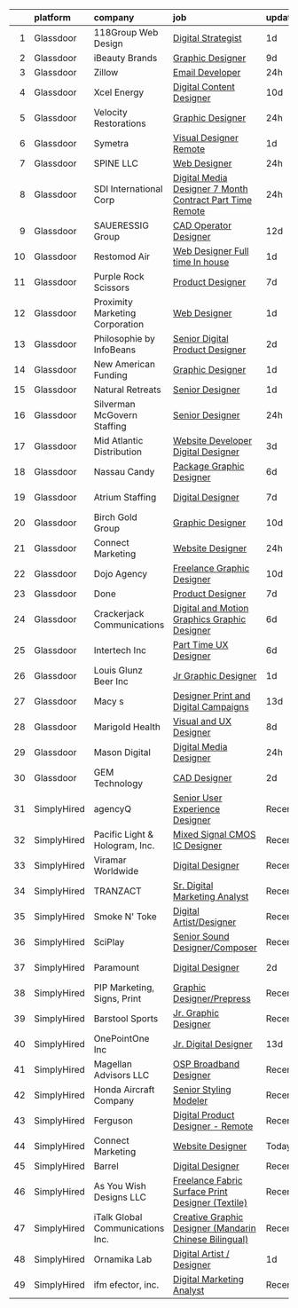 

|    | platform    | company                          | job                                                                                                                                                                                                                                                                                                                                                                                                                                                                                                                                                                                                                                                                                                                                                                                                                                                                                                                                                                                                                                                                                                                                                                                                                                                                                                                                                                                                                                                         | update_time   | location         |
|---:|:------------|:---------------------------------|:------------------------------------------------------------------------------------------------------------------------------------------------------------------------------------------------------------------------------------------------------------------------------------------------------------------------------------------------------------------------------------------------------------------------------------------------------------------------------------------------------------------------------------------------------------------------------------------------------------------------------------------------------------------------------------------------------------------------------------------------------------------------------------------------------------------------------------------------------------------------------------------------------------------------------------------------------------------------------------------------------------------------------------------------------------------------------------------------------------------------------------------------------------------------------------------------------------------------------------------------------------------------------------------------------------------------------------------------------------------------------------------------------------------------------------------------------------|:--------------|:-----------------|
|  1 | Glassdoor   | 118Group Web Design              | [Digital Strategist](https://www.glassdoor.com/partner/jobListing.htm?pos=128&ao=1110586&s=58&guid=000001812853bcbe84c03067d9b2a680&src=GD_JOB_AD&t=SR&vt=w&ea=1&cs=1_faa7f71a&cb=1654238986058&jobListingId=1007909695229&cpc=FB7E4A1762AE5BEC&jrtk=3-0-1g4k57fc0q0vn801-1g4k57fch2or1000-19e7776499ad9148--6NYlbfkN0BH-2VCtctWeahL7e3dELF8GNW47hVC8hcqFSqEyk6iXBRBrcSA7v7GZRpC0nDzQwESVEdhuPTisFoumf7m-uEyVgobQ-Se7tf7DF9lbVn--pF4KKsnxB8ifRCtizYdrf8GFhomrK3taO6FUB2KyxTUZD136tKCw31efKtfs94G4E1N9IPhC6JMzSiYdrk6wTQgih4hNgTFwjmjgaW3lzOV14efQNOtXPtJIjGmhWHTMEViMxueCWWznzUpgFnFtXRiXtGXzURcnPw2dM1WgWUv-Zmi4nwivyHWFovf4YVFTZBe1PWtYHY9uaZjklXumFt-Wk-vukjJE43TID0IIIqtCq1jRb8_Sipyr9si1evCiXh0cg3B5Wl5iSXNF8hkX6msJmJZnqIoKkHuViqdXkvw-QGJPf8Zi16j1jcn8k1Tg9McqqxFOLOmgzOPiMX39uaE0a0NaEdwfKevUf_PjAYz9X4vXVk0aZpFLsX7_UHcIu65aOcV2GvUfXfjaYJbhYY%3D)                                                                                                                                                                                                                                                                                                                                                                                                                                                                                                                                                                                                 | 1d            | Remote           |
|  2 | Glassdoor   | iBeauty Brands                   | [Graphic Designer](https://www.glassdoor.com/partner/jobListing.htm?pos=123&ao=1110586&s=58&guid=000001812853bcbe84c03067d9b2a680&src=GD_JOB_AD&t=SR&vt=w&ea=1&cs=1_c0d109d0&cb=1654238986058&jobListingId=1007889460296&cpc=8795CF9063CD573D&jrtk=3-0-1g4k57fc0q0vn801-1g4k57fch2or1000-6ac29f4d46719f01--6NYlbfkN0Bak6EwiWOi-lH95KQGz_2IteeDTGQu8PC0CTdvZEvB8aTxCVl-Yeh_qmspGBAX3vgbxoJuzbW3FoZo6byqxCXLwNK56gfZUKijTHbUINfxmFBAYcY2Zo0iMzF5nIGQKxFqPZLLuwSb9yYcLqtdWuGuYE1VrKOIl7uGDXH6xNO85maWtBP_MC4qKz8SMUW7d89kj_C6ugjpQ2IQTVjbCREG-mIzr6MDkKW56ZGGDSKpDHaMZf1afIgkWoYRhIuke9w_vs6i8QwPGpmbouE_pEroNEXb1nQIBv-WHNMuRxGS1iemMI0lv-TiPzjk2KhyHV3OvGaqe3XNoKS3-YA1jzC6vITzo8mElWI3TjSrM2ET1dAINDmpNTrdzkNmhZVd94kZ63wxWCjew6xQauD2l66fznkvpcw9SJson7Uk6Y9xFLz3rPg30I3ZlUYj7uSj7BFIFsEF82klBOjrO0TP-YtcNhaPN-_deTXmaw9z8_t6Co_nsTLrFtHI)                                                                                                                                                                                                                                                                                                                                                                                                                                                                                                                                                                                                                 | 9d            | Remote           |
|  3 | Glassdoor   | Zillow                           | [Email Developer](https://www.glassdoor.com/partner/jobListing.htm?pos=115&ao=1110586&s=58&guid=000001812853bcbe84c03067d9b2a680&src=GD_JOB_AD&t=SR&vt=w&cs=1_7e7ccc36&cb=1654238986056&jobListingId=1007914140809&cpc=334ABAF5D42DC775&jrtk=3-0-1g4k57fc0q0vn801-1g4k57fch2or1000-d5a371a2296d9443--6NYlbfkN0ANMurRYyPEXg08u6OamUd1Mvhk-zhFSGYIZgoJR86UvYL2v6MoUqae-sD5DnU21vr3PQNu8ZSqa2obWZbktWxgr0g78Syxir6qFJq9FS2-QcG1zbH-ZdReyN6tfx4WDorKu6fRAqkaeyW2Vts6RUdmNBZQ99TRrPTVGAhRaKI307A3YhR2uAcPY_qM70hQQg74nq-KMbOl1hcWMvyL89GahCgoRMVhrQRhhTRFHkJovrrW00-sfErSJGBFoSsoXYP0gPXI-mZcjeuYvLRpzUBdH4PPcisjnxM9qNLzrBX5LfHkNyzTTQi9QSdl5kLll3g7ujDtG5Li2gueMH_6gn_-W4BPv4NwNlBPmZy-W0VmCc80lJXPpVtfnIt8OD5kYn-zacsb7taUDul2PS9nwv7ZkNlvUXwHm-k14a-wfGDrFuEiWX4xUdkqhtjuqaJ_FcWL5mu5sOT5tDvUVfopGGh6dm3dVps3ewsa3rYOmh4w8NrEkOMKR6JA3lvigUS0LR6Tu-mJEZ8XqcaJrqcHFXGw8Nc88hTV0FWQk_Inm1CfHgnEVIK9mJxvLi442ry3RkxZxaTkWz4bFbfZBZjIcES414Ir7gJQ8a6MJwRfStk_vvPZVQy2d2VWOh5_AbOz1a3MtSLKXpScSbjbEfpwE4YhX7GS4EGUXo-Dt7BvOiSSlQajh4p4xljtyHR5kiVEZzt6WzLdRMQvRQ5EO1XHTDuTEp4bpkh36GPd5NfRI2fmzUoHmdTL3nParP4PePb9fbWRKa8gqc-pghrv1GPqTDDl7rMqlq5xZDDnrZi3czgryVX6KL_0Q6o_oqpoMpJWZfjln_4IpaNjaHQqkyFG5tNR6rlE25vYhjPFP6CZwxqG6sNJVv5tdb9yq1AGr2_XA-I%3D)                                                                                                                                                                                                         | 24h           | Remote           |
|  4 | Glassdoor   | Xcel Energy                      | [Digital Content Designer](https://www.glassdoor.com/partner/jobListing.htm?pos=118&ao=1110586&s=58&guid=000001812853bcbe84c03067d9b2a680&src=GD_JOB_AD&t=SR&vt=w&cs=1_d5d29f6b&cb=1654238986057&jobListingId=1007886372226&cpc=8795CF9063CD573D&jrtk=3-0-1g4k57fc0q0vn801-1g4k57fch2or1000-9542735f28a37fff--6NYlbfkN0B-1D-e_ZYujhNkNlYyaLjJ6FcVQ233icvY0YU3o2VnplwYKKdLer6igUsC2PaWrJM_ncx7Nt_ov0DSOBXr_VXa0tpmWCtvzFB73M1K5aVbbqkl0LoHQnJsO3mtc6I6iPBleCMYXR6-CQJeCBVqNQPfZEUwi2RgUkonola2kpBwUpDYtY9AHm70roZCRrGds9_6YzY_rIHSgJEa8ZneN_77SPTkO6EuAMl5Abq8v6y_oG1-v2Vo7u1A4gDFVWs19k62cRxe87Zk5EawCNYYWsQhS_-lUJpT8-smeFIT3CzIYJQtgkk2zw0xJREOI0IHJzqkXnOw60KbRpif2vJhoQhcIucMnqZtDaeFdPLmWlIbvjK5X4-rs4dd-uWlaSyMLh3d2EuZkvw8IX7rmG5x6mSFR65rVxlJWQVspemvzHHkFGVNanLLzqugGRKcaM4DCzqY_9sgiA3I2sgJKu_0fSRJUjSb1kraDqZtAlM5bxamhCHHsWwKPNl04owau_rC-4g7LUA9vcNVDbKWa4xzpf8RCB7MGvEdneUJWa_bgnoIeXBXjvLLV-BpI8q2tFbfaR-4wTpc3UmkRFS3wrUZD1ZJ)                                                                                                                                                                                                                                                                                                                                                                                                                                                                                                              | 10d           | Minneapolis, MN  |
|  5 | Glassdoor   | Velocity Restorations            | [Graphic Designer](https://www.glassdoor.com/partner/jobListing.htm?pos=107&ao=1110586&s=58&guid=000001812853bcbe84c03067d9b2a680&src=GD_JOB_AD&t=SR&vt=w&ea=1&cs=1_f5d0b807&cb=1654238986055&jobListingId=1007914778663&cpc=77D8CEE05F182B4C&jrtk=3-0-1g4k57fc0q0vn801-1g4k57fch2or1000-6beba033e76bfc05--6NYlbfkN0AN77IQYG4qNB0SF0w9dx5AeT6p643ab1gAjaH6HGqssQBJA-4q5WvA0ZG4q-PtYsoL27VRgZesPYZ5TYeKJGsTk9sd5qPI9GqV0V53Y9gErt3P3dQlRX1ywWFN8_c7MCbDUTt8L50NDQJJqihxS0XDw0LtEAQceX81pr8pxlaREZhzzXpUn4ce3DEBww6yB6_zZ_lOQLVSiuCvl2h07YaKrmOa3OkMyw1UCjN7BuG8DB4gwniGXWTmLUokcQGIv_t-acRhaGudoB_lk1Ow5vpBkyZxmKnWO9gDayQqx9Be6Y_IZ316qiNV3qddtuCkWMWKrj7Ryc1fWOrpJFKUttJU8YLEz8t8cDPZCxc-R2GRskDAonDnVa3VPVfln7Trry2_toA585XUWoQWPmwE1haWldn2cVYWJrk9sZkRxLodPZue-QHr3SA5cZS-F-TOY5tsdB5t3zN3QGLXJ5apYZ12vH-RUHcaOzU5mdrSNBGR-gwzl6PKCXdJS8kjzNF1psmz1OWgokseQYzxwSPgFEKB7C7aAeMVARW0fcxQoJJOr76WGUjc-gO86wh8iWMenf_jeT1oa3h4hTWsT5ySmiH1Oa9qJP4IQC80j1fEsMHJSA%3D%3D)                                                                                                                                                                                                                                                                                                                                                                                                                                                                                     | 24h           | Cantonment, FL   |
|  6 | Glassdoor   | Symetra                          | [Visual Designer   Remote](https://www.glassdoor.com/partner/jobListing.htm?pos=119&ao=1110586&s=58&guid=000001812853bcbe84c03067d9b2a680&src=GD_JOB_AD&t=SR&vt=w&cs=1_b6e97522&cb=1654238986057&jobListingId=1007910117840&cpc=8795CF9063CD573D&jrtk=3-0-1g4k57fc0q0vn801-1g4k57fch2or1000-81365151b091542e--6NYlbfkN0DxLmO7NH_YTtLbOIMvJFqJGEF88__vqD2fZF7JxivJ0azNiCTgnfJhqK52DTe9kl3HxAUXSrL2mTd0Ptx5yHlrOP7pNyy_I0DH1ewqAlG-HwrZHUudZdbZdhMuQaE91j7v3Tw7VN79EeVQTmxCsMd4tn55Y-PDa_cgZasr_TwpzKTQ3dTEYY8ERgnXr_vCHlJAg0NfXg6Kfgie4fXbPrDTFM_zl9iWWs0a1h4Ca2-48f9XEQIRpmMnyFrTyVT4kPWKilNxu0volV35HNKw6KU8hSrJHdyfyeQo5NDWsHhYaiubS1WenNZ7wVFV-V_lZiUjJRkYwb-gJ3G9tjWPPyCMbOR19z_FDuyJ0z4hz3TWx_YSdw-HvmptSxauRwSZSy79a4M7SJiP8btNC665n3GVVI84isDbc4qU1UXCBUnhNxWIWmNmkezOqgGRgW0eeB0XZnlMsXU_r133KcyYzzlG_77CztBb-Wr86O0ketXz9aj6wy4rw1HJPBebMiA1NVcdHaNcUUn3GqyJZkZNIkuNDqK8SX3XhFx9Ns-OmnF5LF7-G-wWcMnb1O8tyTboBrdN7_sI0ym2uw%3D%3D)                                                                                                                                                                                                                                                                                                                                                                                                                                                                                                                  | 1d            | Bellevue, WA     |
|  7 | Glassdoor   | SPINE LLC                        | [Web Designer](https://www.glassdoor.com/partner/jobListing.htm?pos=117&ao=1110586&s=58&guid=000001812853bcbe84c03067d9b2a680&src=GD_JOB_AD&t=SR&vt=w&ea=1&cs=1_cf0b83de&cb=1654238986057&jobListingId=1007913932930&cpc=280AB1FAEDD8D536&jrtk=3-0-1g4k57fc0q0vn801-1g4k57fch2or1000-726480fc634ca178--6NYlbfkN0CaFjWhYOBUzKXjXy80xLioPxBPNPVPbWIZ4yjjB1GzYVBjyREL5rwQxeScjEu1loXQYiDS1jUAXLBZsf1MGD6D1rn55t6c--aDuV3WV_exb1ab8TDn-OKce6FFkaMEM4cLqLqPJpqNpmKU1mqlKUYXM81BwPFCtzDv7MxI-fL4WFGL1prXlGhACbsaiHxFPxbWpgqLsUnDOGGk0NsKHv9nBnXz-oNbweSE_zg-UVFynlatOVlQ89Ot_2iiIS2syt21jqbE-qLaBbLxsnW2eIxrX-15_6h5dbxmqG6JvQK9vN3r-bL1K-yvwtPaxHQFaIrJ-IVwYY75mKh8b0RTs3HYLFHRW4-fm6ExMeEXgnJtTG-K5oZ8S5IWl_Fv-3iH6nB3qM-EwXLHg0IPU07p6KnTuYdAM9K5pVoswqTqEpO3I2IELnc-IPNCtbDh_bW1eaYF3X92roYd12YLnWOOfCe-hpdX-GFq1gzRijcsNtFXPlJMaKoUmoeHRsPjOwY77AU%3D)                                                                                                                                                                                                                                                                                                                                                                                                                                                                                                                                                                                                       | 24h           | Remote           |
|  8 | Glassdoor   | SDI International Corp           | [Digital Media Designer 7 Month Contract  Part Time  Remote](https://www.glassdoor.com/partner/jobListing.htm?pos=103&ao=1110586&s=58&guid=000001812853bcbe84c03067d9b2a680&src=GD_JOB_AD&t=SR&vt=w&ea=1&cs=1_1d05ff24&cb=1654238986055&jobListingId=1007913595516&cpc=FA84DF7EA1EC2398&jrtk=3-0-1g4k57fc0q0vn801-1g4k57fch2or1000-6e94d5f73870e175--6NYlbfkN0Bpkr0gJgqqHEIfrrGctVATkpcI4_CflKALKoBiu5AQD__GyEOPCzqRkbHslo4OGyrLvMSpdclUz2YHnjk3txt2K8sLPHPqqyN36p7SUX8wfRM82dr3V0GWVLTcuwTEC-v-EInkegKCYdK1KVvIs8wiAl7xzsI5Sa7mA4oTo2IEHAMbnJvoPy_zfx_P5b6pP1TDBlAoyvuQQx6EX2GbyyrL5kuD-0tWtRH7J7-Vd8vtW_LBijGHTf63KREyMTC1qA3sDI5P27W_21ZOyN5UmNdVbfWJXqXw3hJHOgrZtyHVXMowhneS_KU_SxHj0A3bVBE3duqNXoD9r-zeCZ2QRZeZ5xheAduiiBNdNKvDhKvYdV-DVAn8qB4p0AZvB5ru8JmOtz9mYzb9OP1X7BMAR30RmjFn_21QwppsciYS1ogayOq91G1fH6HPyv1hl8XX9mm3_gjfUvb4VlpT6_MqpBr9sJtOF7mav_Ht_HY2bxS-Shj7NS7ZtyOZD-mG75YoANUnpJO4_RQPwHuI4Uuu2tpq)                                                                                                                                                                                                                                                                                                                                                                                                                                                                                                                                       | 24h           | Remote           |
|  9 | Glassdoor   | SAUERESSIG Group                 | [CAD Operator Designer](https://www.glassdoor.com/partner/jobListing.htm?pos=121&ao=1110586&s=58&guid=000001812853bcbe84c03067d9b2a680&src=GD_JOB_AD&t=SR&vt=w&cs=1_15024976&cb=1654238986057&jobListingId=1007881542830&cpc=1D891ED3EFC3904E&jrtk=3-0-1g4k57fc0q0vn801-1g4k57fch2or1000-2351dc08897fc558--6NYlbfkN0A-FFjrYb3soGyNQt2RAhuSTdaxDAYxxY3Vcfe1-bdXvbP_zIzaDehkVWTkt9YafNyR_9T5HQudjqM-5ILfFouekaS0eYKHjurJOOuAwK8xab1RZQrwz-ZNy-gejz1_4ArjMb3bQXRhAjlWLLm5MEv5q6gXim5Zm8nP29oC6f4mCyBw0mUrQSn8AETJNxtsflA7z7MPmKLAuu8ZSfXgb0XsJAB2TNvYNtBkMqNXWuEWi2u47t-bAOorN55ovZBfVKlU25FWFP4ymv4BYWxsLqMlgIVIeBxw05KS9Zgr9331glXeSsXrKY4MTeJkfBYNnlC1CEe-aHeQ6GcmEwiVAF4klYQTmvXAXqXTV6RTw6mT8aghH8Rt2OfrcjBWZxNOCMkHXRRtWngpWAIsXzrtIrrzi5skfQX9MsZkJNVbkeelgE--xgeKPnj5CDm98pvLYsUbBLF3zA-92P25-T-C1hZDQEAwCqoFdFh3nArY0MN03vmw0BM6u6xLp7alcfWAN6RsQ6Bt0OtohkG-xoMfE5a-Z9iEepPIeq0ux1EMv1T4tiDiGpGA-CPFVIgm4Dti94ZPnn8NHKxr_QkjHbKbTtW2PUwkurD0-2quxht3jfsWXlt0vtCKsyS57hzVLp2D_r2Kj7WqEwM8kg6hbA4G6W2o3QN3hVFTRJ8VlZlaR1B8RA%3D%3D)                                                                                                                                                                                                                                                                                                                                                                                                                     | 12d           | Phoenix, AZ      |
| 10 | Glassdoor   | Restomod Air                     | [Web Designer Full time In house](https://www.glassdoor.com/partner/jobListing.htm?pos=106&ao=1110586&s=58&guid=000001812853bcbe84c03067d9b2a680&src=GD_JOB_AD&t=SR&vt=w&ea=1&cs=1_844606b7&cb=1654238986055&jobListingId=1007909701868&cpc=41F4513DE90102B9&jrtk=3-0-1g4k57fc0q0vn801-1g4k57fch2or1000-f439a42d77113113--6NYlbfkN0BGePG_6bgCTnXH4VvUJmQE8PmA9ECirJPNJpL6e9SG4K1f4oF8qh1_yxMJVq5yy8KL7XBDdnBiBWtDKGsJ7D6gbhdokAL2Fp_Ewi_hi31sHlCphPYe2jJ6WEWVGQ1aMsdX-iEYLDhA-csvmF4IicpeHy0pr08lQV3idsUkzlw_ubqQ5fKi3JG-xWSJQcp7VmXPfx4LJDFUvOVGFUOIty3LqtHEhWD3x2wCIl_IMr42vbzXbb9RPfJlWUqp6dub2LkGO6lrlM2Ys6DkaP-955tRqVoQJQUIbxRSYzaV1kgTi9RGJsix0BNjo0wIDEVLjAY2AHQT98lpXsVu5RKl_Ow173NIrwwS_uFqdP7F9E1W4qMETP9KX_6ZV9mlUJGMaK9G8U_JCOl938AYQ1UN48V1b2pZsLpP3hZGAhsNUy-nKJQIIUBzsJMmHaOiWN-9VSDprUpLvdJ614J6rLFOZorjeXIdTzld5GS-4tCLbdsnJxEEoD7OHWWM_huVSDnOQn1bCUK4eGttMw%3D%3D)                                                                                                                                                                                                                                                                                                                                                                                                                                                                                                                                                                      | 1d            | Coppell, TX      |
| 11 | Glassdoor   | Purple  Rock  Scissors           | [Product Designer](https://www.glassdoor.com/partner/jobListing.htm?pos=114&ao=1110586&s=58&guid=000001812853bcbe84c03067d9b2a680&src=GD_JOB_AD&t=SR&vt=w&cs=1_7980d06a&cb=1654238986056&jobListingId=1007895212083&cpc=A0032DE20586B9BD&jrtk=3-0-1g4k57fc0q0vn801-1g4k57fch2or1000-19209a4e7ce6e273--6NYlbfkN0B9CJAjumQvo31X8FUvHYg0gNPS0rTJ-uJjWt5JfkEMII10vzOjbNJo6SQhCT4L7RAU6dtdEMhx8nmzmg3wfk6BhM-zFzZCODVrclYp7WjOWs3tGfzj4XR24wIewklUtdIwkGmUxB-lp8SCFGi5DovRpJU5XISOiy4Ol8SHKbhJQCa7LPvCMyjBo6z0dF169_-B3hjHTtOPVEXW-howw2OM1qP2xQhT40b4X-tR5Vsku-2bV0UKbHHqEdJW3Q8ar2RCN9tR_w3bJS7pyy8kaKC4hE4cCRpQvm5Q4FWPgIdYGJK5WA4jveDQaYlma9Sa61P3QLrj85prGSqwvK0Z7z3RAiEiUXuP-UXqowmPHpHGo9bCrK8FCQkmBmZkVZI_ptHVHg51o1tgI0IzE3yyErp6gwJZszmgT6qhhU3pX4VqdRREryD4I22jpL7dvmHLkJ_blFOSQNlz50FHReetODTNaN6F9rfZwSQ9OVCghtkN_UA9FCepL0vloEJb9SV-MR3d_bInhXHiSBJVO6wRE4CI)                                                                                                                                                                                                                                                                                                                                                                                                                                                                                                                                                                                      | 7d            | Remote           |
| 12 | Glassdoor   | Proximity Marketing Corporation  | [Web Designer](https://www.glassdoor.com/partner/jobListing.htm?pos=101&ao=1110586&s=58&guid=000001812853bcbe84c03067d9b2a680&src=GD_JOB_AD&t=SR&vt=w&ea=1&cs=1_0571fd4b&cb=1654238986054&jobListingId=1007909411123&cpc=D0EEF0302DCC60DE&jrtk=3-0-1g4k57fc0q0vn801-1g4k57fch2or1000-fdf77e2082eedeef--6NYlbfkN0CKNvdBtBh9SnuMcnkEvhJOJZTsmZHyY3ybnWicrfIHv4J7uR0g30tMm3JzRMilnpWfVo-QF4Uw8pdgMyGssC4PATq4MmUjSPmr3cHzrS-WMwGluAlFVv_LBsBToci7OzFez2U5QhCA2MlykN7Stsiel1TkWxiPyTbVV0OD3FMO8qGE57eQ-Z4oOTlUt4XpxZV7U8k-OMbRKoHHh_9hj1KwWAZAJnyRQXTQAR97FD5q7Cv-8KocyQAlE81l_vHMBGBy98P6eGvJmoq5xbqYiJJZoz0eTtS_vFf-HCFHKsTbvLjMI4JKYy8uNL-GR7FZKGw5xD9N6URdJY9lxNx3ZHHBpFKT4TzSROO3PU4GfbRl-dTfnuHBaBvs-tXu23DUaNzWb-1w1bjPkIfkCa0bFV_p2TTrOeMGPwlgudl2Y1C2MMBqlyNxjWLRenxLHi66JMOtBd__2_28OawzxF9b9cDmueMQahHsOoFtK04sVV1Zinzfd_cw5UR8Vy9S74X3FxrRmD6VIuesOg%3D%3D)                                                                                                                                                                                                                                                                                                                                                                                                                                                                                                                                                                                         | 1d            | Brunswick, OH    |
| 13 | Glassdoor   | Philosophie by InfoBeans         | [Senior Digital Product Designer](https://www.glassdoor.com/partner/jobListing.htm?pos=120&ao=1110586&s=58&guid=000001812853bcbe84c03067d9b2a680&src=GD_JOB_AD&t=SR&vt=w&ea=1&cs=1_9261111a&cb=1654238986057&jobListingId=1007907174777&cpc=4F748F1840550ABC&jrtk=3-0-1g4k57fc0q0vn801-1g4k57fch2or1000-11d7df0bc424287d--6NYlbfkN0CxNHn9w-jtTWe_RZttFxaIHe43K21EFyXUp6qq9_pyzrZZY9ivqOpdBrjA5zne8Z4XuJv17ljC7zTTe_54BfR9zMGsuut9wA2QO7VS_U1kFAD8TzewTEoddWreZzTg-8MxS-fbAi6tKUCfbEQiGbtBV4yz-iBw08WJYG5TjsHowXtb2PlmpMk5_939xuErRoVDw2SgYoedPH4MnTt5Dvo4fxJNcdnDj219QXHa4PNBLWyCpWVJXuLU5EQ2HNL2Z_vhMf-YpargpwqfyeCBVC1ZB0fNI4A_DtUcHidQh04IJaGp8uk08h-uoT5NSVAKq4xDlcPMWAqH6fhjKIyrEbNN8mVOLyyqRiHm6BKDEDb3mgWLpB2k99W5nZbhdm--imNqcT0Mj2zCNiCNS6j8YKSTKSvTCKj7rcvobcBsw_uiJXO37m3_84SIH8OHM2E3lXhYJluLK34KTbAcKgQ0Avf5kXxv-qkCebVLsxv9Gd9grSI8qFHhMmnPye7UdU6rFT0%3D)                                                                                                                                                                                                                                                                                                                                                                                                                                                                                                                                                                                    | 2d            | Remote           |
| 14 | Glassdoor   | New American Funding             | [Graphic Designer](https://www.glassdoor.com/partner/jobListing.htm?pos=126&ao=1110586&s=58&guid=000001812853bcbe84c03067d9b2a680&src=GD_JOB_AD&t=SR&vt=w&ea=1&cs=1_e6cad0fb&cb=1654238986058&jobListingId=1007909691736&cpc=AC285F3A3ECA6BB0&jrtk=3-0-1g4k57fc0q0vn801-1g4k57fch2or1000-eb8123416104037c--6NYlbfkN0C2BFb7Ub2YUp4strrym9V3pWtjyRKtgHKt_kMzkewmGGJEved23y_kY-GSZp2akmOOdKUWdVMGc4CwU53ZNv7QfQhZ3Ihqlw1S7iBhZYnmCZCSpGSOutVDuZn8spH5sciykkYdhJ01LFRw6qhHRKONYR_TZNqqkxyBdNAKux9NM4-haekDLfiMknzS1caGOaHYw6X8xo9Uz0ySILdAYPGcgCuVttFpQIIEtIUipMcBOm1yJLnnpt84bAxQ8-NcfDsOIbT5PmWL1JRE2fugVkq0Ucda4I5FqUNB06PITvjNAZuUQJVSAx-NzCa4k7lNUAXqKHYnkVPko6JF-sHgBWSRJGMyT9qbBFsbgnvILr8sjw_uWu99WFOcegr5PPo2B_i6TFwrEvNk_x3Mq48hTHzP3Mw1b_hNt6MH5V5VjWPMToMMqRtt3Eh4ZR7axaDOzP1Z-39mR4xb42M-LPx1IIBg4xMbUPfCXqmddxlVxCLMTLvrGe-yrsBInTodvUZ0NLs%3D)                                                                                                                                                                                                                                                                                                                                                                                                                                                                                                                                                                                                   | 1d            | Remote           |
| 15 | Glassdoor   | Natural Retreats                 | [Senior Designer](https://www.glassdoor.com/partner/jobListing.htm?pos=129&ao=1110586&s=58&guid=000001812853bcbe84c03067d9b2a680&src=GD_JOB_AD&t=SR&vt=w&ea=1&cs=1_b3032d0a&cb=1654238986058&jobListingId=1007910806135&cpc=D2F1DE17EE1F43B9&jrtk=3-0-1g4k57fc0q0vn801-1g4k57fch2or1000-73c43f05507531fc--6NYlbfkN0DM72RAmDF1KQkNsfNriBpLiz5kbqNIID0XR_mC5bTyz4qMtyJHeXtUyNdGavXNmnVyIpNvRM0jQZxXA2wBj3HWs3dAXj99p4dTRBzH3AYML86IgStb-gmsNRZ2M0fCk4URZsgdGdpRq-A0bhxeRY7iqXta6984jk4vravcYWzZZgl5zNiEEADB-7O7sN-ckwGWmM_XqDL_Ew7tKH5DI2UT1TmCCgnj8-F2B_jD9x2REvLIUdpf58F6JJxfu-2UCJ2EawN-Del9LLpfhhRMCHr8teq_G9nKKeuT9KWhXSlR1vxhIHDV8b5l79H-P9nODcBKI4L9Ys_nFnUG_wOx-sh3EnvXq-BSkkxTlPnoKR27iclmPRoN9GM3uwpIjiIvicjEGQZtGo2EKY4mJHvWs6zNZu30-4azdtbTVlh3zBG-4upSARazFkdYHQ1TeBH4rRhm598PLc-E_ao1Cx5xU334-hATESDG9nBf89D_-q09xRGoFFQOIMxDbOgXp1VlV6O1y7hXfHSwLqHPTEfBsXx4Z8xU8cyMbfU%3D)                                                                                                                                                                                                                                                                                                                                                                                                                                                                                                                                                                    | 1d            | Remote           |
| 16 | Glassdoor   | Silverman McGovern Staffing      | [Senior Designer](https://www.glassdoor.com/partner/jobListing.htm?pos=113&ao=1110586&s=58&guid=000001812853bcbe84c03067d9b2a680&src=GD_JOB_AD&t=SR&vt=w&ea=1&cs=1_6cf1605d&cb=1654238986056&jobListingId=1007913658627&cpc=CE83898D3A5B2434&jrtk=3-0-1g4k57fc0q0vn801-1g4k57fch2or1000-4ad9c15a8cf939bb--6NYlbfkN0Dwa6funn_zBmfmtIHdm8fVkKK5B_TJItnddu1qKbLcVKNtQnq6u1eV-3UF40GEJPe_8NjCKzVAo4gNLxKrJSSahAMxkoSsZxZ6RNP3c1HYDWLAo3b4-ml__yXEsA_Fakx5uBy6r4b_01oKwLoTsWxV6uWiJ6zFjT85ffqYSNNe4tQG4auElR_yjYo4aOKExtAk2pzkzIWQgK-8mu3P4nIZTzqF7RL0hSdTHSA2b668Et0T8sPfyRHTvNpogAqpiIb_8gLh2j-TDFg5Nh2t0ZdlszDNiIOZQ88HDM4m40espwPXsma4x-4yaJzhQqqHM3oSITEBPK5ewncEPLOXLxB8rrvoO4x4yxaQnYH1JBZFeFBvzwU-Hx9_jdTFIiX8DnlGW0i4YdRp0EsgNi9GWpE9Wd0rltNeUr9hUJ2r82OP5cdAImHpDBr3Ifpu3OsJKhOYqbDeHNx7jrlKuGva_JJlK7bh1aO22dpywcFRV8jnKauGZn7Q_nPKr8q_WeafO8orHtV3OpleCM1rZYelNEMz)                                                                                                                                                                                                                                                                                                                                                                                                                                                                                                                                                                                  | 24h           | Providence, RI   |
| 17 | Glassdoor   | Mid Atlantic Distribution        | [Website Developer   Digital Designer](https://www.glassdoor.com/partner/jobListing.htm?pos=110&ao=1110586&s=58&guid=000001812853bcbe84c03067d9b2a680&src=GD_JOB_AD&t=SR&vt=w&ea=1&cs=1_348db872&cb=1654238986056&jobListingId=1007903294411&cpc=AECEB822CA110EBC&jrtk=3-0-1g4k57fc0q0vn801-1g4k57fch2or1000-2b67c79111503ea4--6NYlbfkN0BFoUiGhYgMv7mY7eF-LUw5iBVmnYrkwGa4q8pcO4KaVnLrhYX2UEPCV2Z8xr9c14HKUUNq9DvnCyysFLQSGDIXNyuipCfsfrXAIskEj7Qd1qOVlTRTHFDUJjSUZy5S8u-oMzntyD7XA4wR23HXW9mL44-sFXbxUo5zag_3hC_G7woMXF7Qes8IAeHwMkVNk0KZ0a9HSv5l2WvE1Fl-RU9rQG_CfMOr5ri089AT6ZpCmQaUUcm4gIiO3kb6H_jH8v3PaIMVu8IRKHQljQceedlWMO-agDaIFMTd_roYjI2NCCbon8jGmmypLGcf9dCTXmJRIVDewxpyc4_Leduc3d6AofFllbBqz72zmZhqFqxeh0jZ7JzTXN5VNBm6eXdk008Q3rFZrjTROAcRpxyVqiWBVyNjSMdOpk2M_LYgqil0mWalsy4ABp6zPDGdnnEauBUr5YWiJF7HsnjzGh9hA7BkRDseTD10gHzM9-t7gttEjaVUxnd6qjYYpHD6fugibWbOnxI-7hps8Q%3D%3D)                                                                                                                                                                                                                                                                                                                                                                                                                                                                                                                                                                 | 3d            | Durham, NC       |
| 18 | Glassdoor   | Nassau Candy                     | [Package   Graphic Designer](https://www.glassdoor.com/partner/jobListing.htm?pos=125&ao=1110586&s=58&guid=000001812853bcbe84c03067d9b2a680&src=GD_JOB_AD&t=SR&vt=w&ea=1&cs=1_00ee335a&cb=1654238986058&jobListingId=1007898498771&cpc=1120CD366D53BFD9&jrtk=3-0-1g4k57fc0q0vn801-1g4k57fch2or1000-78c118477428610d--6NYlbfkN0DdXCyICXvsKlMKBVu2wrjP4QzM4LY4A1iLdQTs-B3snLOO4K_Xo_8pg8VzvODCawQab-Z5618S3X14aoekI8oyQ9BkjCPbvGT54AS6cpTj0CiFW8py_M9maz8PSkNO6DWmEZq7E97BRqTNW5ZTNk1RpktHp28ggP8qd-K9G3knC1fwWotwuJCesOVgWwGcEgyUsDLNF_rQOLC_rqWddpz0DkVirqzu1VlFLYcmtTCGnvEEvdaUSwfj0-sqneavQJepECHmOi4lsa11sdSjwpX3BIANJCEe2ZuoIHHD5qNNjICi3sH1CEQYJTxdbgpS1fysVrf2953R36M6XKkBmDqaaDRSb_hNgWZcr1OKUN0C724UqKQfwmsN_WT8HNSyQATclxkekR63v_G8YbHj7Ob5vszi0KoUZAq-8mrK6S1kQd3DvZp9lG9W2J-Irs1oQO76SyEmfxvtMZNraDK45BvIzdtF0LKWxRFTZ7qt6MIcqY_l_WoEIBViMHvUscK2UlU%3D)                                                                                                                                                                                                                                                                                                                                                                                                                                                                                                                                                                                         | 6d            | Hicksville, NY   |
| 19 | Glassdoor   | Atrium Staffing                  | [Digital Designer](https://www.glassdoor.com/partner/jobListing.htm?pos=124&ao=1110586&s=58&guid=000001812853bcbe84c03067d9b2a680&src=GD_JOB_AD&t=SR&vt=w&ea=1&cs=1_c5f7f35c&cb=1654238986058&jobListingId=1007895620827&cpc=6193B0C32834B022&jrtk=3-0-1g4k57fc0q0vn801-1g4k57fch2or1000-c85a8ee0eebe05a6--6NYlbfkN0AJVhJRw9wUHBCF8R8adMoLXwMaKLwknIknnYTuOdK23DV61sywQ-0ewnDTWuO3HeOnTOVJiD2b_ZCHrmXLgSem-7P3rQmuidm1Oz8Ji2TGDnepYIhbEttUZ4i8pIZb5-ZMKzAFw8zxtPoUc1KB-EeG52udjWXuLkJUCD63QL2Uhbv89vviBXXQuxnlefNZn0h5c7AAwRK0EbmRuiTbbjoB_WspLD0LImxKnxUQK-LaLP1OKKYU-EfRQmPEP26zbWvHsFoiEi9yueJCOf8bItbc2pbskAnj5pxmDyLJSQrRlnBZryiLWIakhuMno9ZqTCPxi0dGJQ9E3rWAgLLXEioxUO-rG3q1m_kYGCeFukHfp0mRjYdeythDoUbfzz3vKKcGMtlrc-IXowJmz0m33ztBnUZ2OSs8HoklwbN_l8K7Ev4XQyOYsXZoQT1Kb7U6tvbzBkMzuUXrzgCdoB8GwTOy0qikhm7b3-lUXDJ4xocHc-k27aKp73-F_-QLxYy8fcC4rjz8UQ8d7SeCMyQ8TEJ8-sDVSJOrS4IQFzia_vZqGy_Fn14VPvEyaiFDQ39c0_c1Tm3CujlNTmgekGXy9dJ0vnfVez-0G-P9fpA7LtuApiCHroQtZqrOC1YyslmSNF3ZTclwy3TuPhQ8gpnX_h3ZEo60HztA-F7sUcg1y7Nwdr9TJd-oqDrWelaLo1zx3c6F6KUQe74-8OfLNhVikyxEQlC6zs27ksnRyxs1PH1bNYEPEaX42XSiEJBXfv6SRU6iJHptpBkwVwO__Xa4f9eHqOVTQEG7yT3CvORsDyBH_iZX6awfCgRuRvafhqwVfNvKJO-7ioUj8JLcYSsnjpGU_-nT9mZwY8mecyWX2lRVWoZew0-DIS5KGWRoDT9JnEi00LdQh-OFLbuhmFsAKSm3nGr_T1jv3xlVq5x1L_lQP6f0yxBt8A3xle9K0qioKA2J5B4Wy-f9Tk5HrpoBhTLtQumvvj3l9iiCMKjQ5chSe4-I0eXaLhutYWPkmRloW2U%3D)                                                                   | 7d            | New York, NY     |
| 20 | Glassdoor   | Birch Gold Group                 | [Graphic Designer](https://www.glassdoor.com/partner/jobListing.htm?pos=127&ao=1110586&s=58&guid=000001812853bcbe84c03067d9b2a680&src=GD_JOB_AD&t=SR&vt=w&ea=1&cs=1_ba5caa5b&cb=1654238986058&jobListingId=1007886476180&cpc=AC285F3A3ECA6BB0&jrtk=3-0-1g4k57fc0q0vn801-1g4k57fch2or1000-5aea5d7d3ff2f61e--6NYlbfkN0BQjTKa63lkfgBCT12W81KXyrDMGXWVAErlwTZKQQBzmW2syPYTxeMxC7EYdiREAI4QbNU1B47TE3zkAZ0bvhkmY0xmM0FZBWKXfAql_pA02sruSwlXjwfxsUON83erq-MnN7J3MTUeCquSRPGzwh34vdBpybKEswnIWuBOs1ZVgSoI2DyapVrrUcVrolBeOxAt5fzQRlW_hnjrUvQpTmtp9sH1VCMPRmTPWdSs1gAzBhSdbKf6ua8rCR5tCajmRUHoc25K9kcbRQrpoWsbUSeHKcbH962qIVR0-Vd5B9NMqCVSzrVOyC_0QJPdLsYt5_oNx7lrmI2oFv9s-i_xx0bJOTRNpNF_lmB34hoyyzhCWws6Tn4PCryUwZ9zBF4CVEpdaaUyc8XNqjHDrt0yTDYDvwSK901Cq8stBXbqo6RlhM5VXsYdjGneONY6tWjHQ2Zl24OdFu8DLOpGThoJ9yb0Cox2lV0o47lscW_aisatZYbcXSvrgA3C)                                                                                                                                                                                                                                                                                                                                                                                                                                                                                                                                                                                                                 | 10d           | Remote           |
| 21 | Glassdoor   | Connect Marketing                | [Website Designer](https://www.glassdoor.com/partner/jobListing.htm?pos=104&ao=1110586&s=58&guid=000001812853bcbe84c03067d9b2a680&src=GD_JOB_AD&t=SR&vt=w&ea=1&cs=1_5b634a8a&cb=1654238986055&jobListingId=1007913823562&cpc=1D891ED3EFC3904E&jrtk=3-0-1g4k57fc0q0vn801-1g4k57fch2or1000-927f15994464d5b2--6NYlbfkN0AOU4CupoEszF6aan3T-A3z48ZUg4zNuZDs-C5FmGNPwjrS6MU4_JMJdYnkRwJBDKWmYmSQZpOqFpiqq_XaZRCj4rwdFgoOGeR1U2lhatFxECFiHteJYtSW_81fZQJ6_lgTICdxSsw2Zch6dBXqzf5NBAgxzbSGwdzn19Ymikje2OqfzH5bU5GYxPrVtmIqvYoP0SkDtE_Zx4nM6v1w0GvBIcFU8XkdcHOaFbasunufcnqY3A4Hg7Q_P5K1kgV3qBjfBOk1z39gcM836Tq8Bohi9Ymspxz2QIPlmZylpD4lALQSLNa_ztXPSg4_SWd0VMEdv-gaTbA-6q-Rz7BIR8UzEg_EBlXjMkxvVq8_pbtcxym-0qEjaVDZWzfO12nuzUA-bIxAA64LDjgY-pszFKavi27ki2nJ3KikvRgHoEZ9OOHBlC9RJqlQ8GRIi6L-djeN20OfVtKJ1ETxp3dqHDnVFHiZhzss4CPhShT9b2DQ_TuBzbiIYSEg0ABp0_pqrRg%3D)                                                                                                                                                                                                                                                                                                                                                                                                                                                                                                                                                                                                   | 24h           | Remote           |
| 22 | Glassdoor   | Dojo Agency                      | [Freelance Graphic Designer](https://www.glassdoor.com/partner/jobListing.htm?pos=116&ao=1110586&s=58&guid=000001812853bcbe84c03067d9b2a680&src=GD_JOB_AD&t=SR&vt=w&ea=1&cs=1_3d100995&cb=1654238986057&jobListingId=1007886314219&cpc=7F6F94E2229B3AB5&jrtk=3-0-1g4k57fc0q0vn801-1g4k57fch2or1000-e1971c5e7f865864--6NYlbfkN0BJ7SxFFu0QS4s1WksMiRI1tKjLJJuNPDUQ_PYvNvf3fpUzcpH-6oJ1gM9ZieZiUVApO4EXtJPJ4hzvl3ekleuOI2KrkFbOcArk2rtAUlVu53MGm_q-S3UTLucUxmWS18iyZvJQrtozoBbkMf2-jh_fwPDIZahjC3Rt9-KJN3IEAo5njvaWVslXID93r8-9Ey4QNZgc2CQTKV4uOyKPaCZw3fzOW7kQQ_pyJwJOq6ydVQZI7t83HctVGnrA6UwH6oVFc771Qpy4fauchuq2dKol18roMRTx6IHMZ97VrRvI0XWGDyCHRh5-W9g9ggwteNgHRXSG6poK0qUQ0kYaLhfVspdq4lXUfR5bZINjBtcd9CLGVvA8RRO3qUf42-TAwPDvKbYOkMYOyQETFdo_Rz7dqT1QXHZe62ixhVCqiO1MzHKnTNwC-mDU5kaPOJGhNAGsqbfy1xUIhHxPA9JgJEKeW3MEdCdr1O2FXRYK4dCIrttGaoHe9V8FNkamg_preYiPkz7zry38bQ%3D%3D)                                                                                                                                                                                                                                                                                                                                                                                                                                                                                                                                                                           | 10d           | Washington State |
| 23 | Glassdoor   | Done                             | [Product Designer](https://www.glassdoor.com/partner/jobListing.htm?pos=105&ao=1110586&s=58&guid=000001812853bcbe84c03067d9b2a680&src=GD_JOB_AD&t=SR&vt=w&cs=1_448eb7fc&cb=1654238986055&jobListingId=1007896596008&cpc=EE119509A2DB00C7&jrtk=3-0-1g4k57fc0q0vn801-1g4k57fch2or1000-62694e3607ed607e--6NYlbfkN0C-LxO6OzFeyYVxZOsqOoGVZSPgtH8WHva8NWd1WDVRmqXupYKp1xC7mBY477ooZpLSbW9f2GHbcWvIeALBGdza5CccmxxfJIlOcVioI_zaq_nlqjoAI9qWq4AcwmRasbYh3PVdAmo-nd2dfN4TyJGlDH__UQKqaR9AQZwfwL5gEGZlNmtrP0nIZZcyiivmOFlwZXHYPCrEvTbui1gzXrO8DTDu9ZvKnC90SGB9rWwjlRzJ-zgCffRdj1m1ddKKW168GxVmAwpAuU8Psitgss7TKIFWWqnBnpcKDiYxitDidGvFqg1OQVzF16_E6_xdH1outDs6xbnzIqpbNS2OeaLSWao5hZ2kKXE1Mm_W9TyU67fn30404yWzQDhQj_AL7gIzfxohIhBmuHwBFLO5pGo9zwCQa4urfOpHrSc-MPeYIqD8IKtE4hpWnPoCYxzAqijvkx9Edcw4b-HJigVVZQK7QjqM7PRk1wekkOPn1qSQINoxDotcT48ge1qP5F4nteh4l8nJDKgD0quhIlkE6-iRsWUdDokzBYYP8Fa-f5QiZGc_Bk4fIT_ayGhC__UzjzN7Y6LA87aqwhklpiyTs0ck)                                                                                                                                                                                                                                                                                                                                                                                                                                                                                                                      | 7d            | Remote           |
| 24 | Glassdoor   | Crackerjack Communications       | [Digital and Motion Graphics   Graphic Designer](https://www.glassdoor.com/partner/jobListing.htm?pos=102&ao=1110586&s=58&guid=000001812853bcbe84c03067d9b2a680&src=GD_JOB_AD&t=SR&vt=w&ea=1&cs=1_8ec40d76&cb=1654238986054&jobListingId=1007899179018&cpc=E84D08864798C1AC&jrtk=3-0-1g4k57fc0q0vn801-1g4k57fch2or1000-4119b7ffd432092e--6NYlbfkN0B2gTXXlubBWfaJD3-68vf6rz1FKns231YboDBrYrra6ULyPejrG_3OJfCzt9cG2ZOYTWGT8SQv5oGTEDBXQQFheRTPmRReNOakHOugp4ffBwWO_IXUXUui5-NKfKUISmtznTLJ8aJIHK4pCZQAxiVwBEHi_IfQrvl_HksAdmmYmzEOy4F6VZXXQHAdde5yHQNlI4a9P8xTusoppdlYjuYGFq1QAfMC8UXFSFrMXQ6CKRSUVRLKsbkn35nKlse0xqRH9B3r7dfZswVDn6iDvphjX2rwoGjHeTDzCUpasYdKzajMvYpeg_W19YTnqRS-cfQJQ2gVC0WNm7uU4xLfFwIzOIQUSDA4qhqOeddMA52pz-SJOyfmLijt9KOiFp5hOckmypI0BaHjsc6htycQui90Fdljn0HKcgOkyFjn8pFS6h8WBJ-m4PSahlLMGSiC9KinYdgLQplUIg76ZDYTW0pJfamXFw7-fUWL2ChwznQ8z6tnL356pmRGeZ6QVKYjJV_KJidp2fVXS2ybFloK87couVIb8jFnS0A%3D)                                                                                                                                                                                                                                                                                                                                                                                                                                                                                                                                     | 6d            | Wellesley, MA    |
| 25 | Glassdoor   | Intertech  Inc                   | [Part Time UX Designer](https://www.glassdoor.com/partner/jobListing.htm?pos=111&ao=1110586&s=58&guid=000001812853bcbe84c03067d9b2a680&src=GD_JOB_AD&t=SR&vt=w&ea=1&cs=1_0c1fb180&cb=1654238986056&jobListingId=1007899626025&cpc=786328B4A40DC555&jrtk=3-0-1g4k57fc0q0vn801-1g4k57fch2or1000-8e65ae976d9e962f--6NYlbfkN0DPtnWd5c3HSXcHE7Q9oJFHp5RQto9btUDg0qVxvc0iqj-fTOFvfyy1ASDi6wx1MLSzdJXebjbb50NxQdCW5XsTlAM0wAREVoKjq0HgukbZx4FKiEMBw3qD1Oug9BHUG0djVgLG30tZHdhn2jdzOlt_tXiCKjcNNI7jm3diDqoYNEk9GBpbnjzqX0Ue-omIqyyTb3KbcrsjVZftcE2jlZqeC0Z2q72y8ZV1Gtr2GzEbPfeqhwmskuIxuBxpYSv3Pbi60vD4J6yBybesFApGXm-Ga_RndnnntS8s8XakaUTX_tlU_THnOErD9K9h1lf2HbdeoP1j5u3LDJMdXaznjGDrnARrk1LiXO8-AynCcvBqZSvIePAt-XlvC3xNb50I-iIuBZN6fAIh6UEOOsKH0suG3hklxWzxjdWaJApKLHZBaRPBp00WnOGibqL4FKN29dxwzGnjb_Uq2fdgkBBpzwMrJgVtUSnGqZutF5angyvGQlayuOLxGkU_Tp7c5o9bJHgrAPWE3CpRQ7kGsjy9fz2aAuto3q08dyEXebBWkL8YS-_eC38dg06j4j1xJNxwfoRp59KUFsmL89A6kVfLhI_1)                                                                                                                                                                                                                                                                                                                                                                                                                                                                                                            | 6d            | Minneapolis, MN  |
| 26 | Glassdoor   | Louis Glunz Beer  Inc            | [Jr  Graphic Designer](https://www.glassdoor.com/partner/jobListing.htm?pos=130&ao=1110586&s=58&guid=000001812853bcbe84c03067d9b2a680&src=GD_JOB_AD&t=SR&vt=w&ea=1&cs=1_0068728b&cb=1654238986059&jobListingId=1007910008369&cpc=BAEB662971763A76&jrtk=3-0-1g4k57fc0q0vn801-1g4k57fch2or1000-0dd1243332e96b14--6NYlbfkN0Cxcf1zDivkoCnEQtxM33c9dwj4w4RtN3noy0dzIYvu2Mwjx1b4SFgULS0cWWZ80T7PpoYiuVzFR1Bzv7PsextjkFRR2st3bbU7uOVzO7TkeRroPqm-873OCHBydNGSO5iomUTo16CCuA7kD34PIVrb-NomKb87x_OLljpPRQ387Yfk7OAqbHWeU1bibN3fSvuXeUgTBkKHUR3Y2HH_KxF_XL1d9Mkrzob0cwfqN3ZybuIQyOdqG_uYuYwYQnaP1FJvR4E_OzFtLePXmHbpFqHFRl0Vt89QU9nqdwpFWjHej9ljrtc1hy2ghsapWT8ZtXcMtnD98vVaIn8s0xkZjrGVyras12CzjyFtlG51Vqj9bhv6QUk-s6_IhSfNt7v07zGbDWCBLb58nQ7nbC3JHfku1J2Qzn63Kz-3iytmwoPP666WhljQjoq61z16OYu7tFShTqMapipDuU7zoEBoYXIicwguIJvkwCy4X_8HZ_yKvHFrPs_BRqtDKVyuVXO1YQo%3D)                                                                                                                                                                                                                                                                                                                                                                                                                                                                                                                                                                                               | 1d            | Chicago, IL      |
| 27 | Glassdoor   | Macy s                           | [Designer  Print and Digital Campaigns](https://www.glassdoor.com/partner/jobListing.htm?pos=122&ao=1110586&s=58&guid=000001812853bcbe84c03067d9b2a680&src=GD_JOB_AD&t=SR&vt=w&cs=1_17610469&cb=1654238986057&jobListingId=1007880773239&cpc=82B3195DA92CAF92&jrtk=3-0-1g4k57fc0q0vn801-1g4k57fch2or1000-189bb3e6c8aff7b6--6NYlbfkN0DjHvLHG-fYDKeElzGabtytFldtxc-EIiSdXvIQjqX9HIzUG8IcG8J2L7sWMIRp2VQ06bhkLcEu_3NLf__ndl4Q0arEWs7lnQUbkYE34b6Xe4T84U7zjS0imPiEsBgkiC7ik1LdYmNJm7YfpjAYPelfGjY7OOTmKXrHhxEsgYe-bX-_t95WE015XKdX2rFGsMZEXAJB9UjEH0a-M8BwTRoQ3FlvhLtO8dvRn9xkZMSuJzr5DlqRTb-6t6VevH2JB7MO0BciXo989dmA6GSBU4pZj1sEKIdZmSrwBqJQpeqD0XuHBH8PPi4nQa4FYQtwLWjG90OD-5b-nhzLtUtqOybXvel8gdX_qYQnW8LQMcrDAcCHHuKRi7THy9lqKcE0vCqkW6HggL1LuiE0MobnvpY-HLP_xU6VHiEeDNIFBO_NlUKGhzGmfh_xfZkBG2j2goT6tCu4ws78ZUA4e112PwPEDpRH6RIyVA4hFdWYejUEBePcfzMJumbKgPI76CXsWWZPrj_0D-IQtRc_Sy6jUnScHQSDf59_9kZDhD6ywEevNv68TV6AqkQ_5DYGAgotw8DD8TLPk7zUtC_zUOHhBSssEBwjVW3Is0-4mUGFdbjXQ7ibI6fXIkrLMFYQLxRBBe2tjalo_IbWMCit5akynN35zmtLZmME2Z_xL5kRRRb_d87L_9iJi-iThct7Ccos5ax4rCVbkG_LzqONBAWZqcBQdhgGwvEwKXQrsFFnrO9EhMXYmPqDeS161cZshsh11ILPx5uwoCplufn6Z-WrENAtCHqcpe285rp763fEH2gHhKsSSSvcGA8wHZE96IuFOSbEerkYEQS3mYszceqKLOJgPBSIr52Ob9ozyXgpC6wSISK9k8qAZI33tx5t9MZppWFWwxAaCOiExxUx4MChEr8hipI8WM7DqUaVtYlXZb4GiL_YjHX8KFwq2ZXBetsIGeqycLuS9kfR-VavyNb7Bi5JvIBAyBroqVDoPysZ4_pWsVtArfiA8lPAvyxvkhX7G-3Zz8C4tbdzoTG-rTHlq2veB1o9nLLluDt4nAYUDCEX-CDyL1e3CIao) | 13d           | New York, NY     |
| 28 | Glassdoor   | Marigold Health                  | [Visual and UX Designer](https://www.glassdoor.com/partner/jobListing.htm?pos=112&ao=1110586&s=58&guid=000001812853bcbe84c03067d9b2a680&src=GD_JOB_AD&t=SR&vt=w&cs=1_a02830bc&cb=1654238986056&jobListingId=1007892502134&cpc=C19BE7EA145E205E&jrtk=3-0-1g4k57fc0q0vn801-1g4k57fch2or1000-9b3cb7afa3a868e6--6NYlbfkN0BOXuGoEprab630UTZtlO0zSF92s9S7S2JAKfDpgJnI48Yvg-kvAq5EQjCiABulU7rt4DrJjzq16LA1OYR3N2W3QFAt42dpjwDydXPo2L_CQ8fIPtmFZ94QuWaSO3fdpUYFb4e_ZVDov7iWUBDkdYR1UZrd3kOPXB7JaEf5-K9sncaqUe3g7zlv5dolpRuUs02ByIg5-2swZmgt0yAjo2su3wr3Hsupe-d96gwbYzFPu7nBeSIE9tuXiu_ED-sNdWNRinftXWPl1wWIK29womi11oLE6KwiaYUOtiW1DjzZ31N6eH3E-cO4ZhEU5M63AsBShLaYJPKmDTMS6Mu8BH4YhQQbdCLySdRzFxnUiMVwkLUlUlMY-Cjs8DDO0VKvcmc3aXWcp8Tmrgx-53fkp5WOSfjPflB8APVV_h7HCxQTGRGzG7q9jM1eyYuINt9dRgWpxXzf2hoAeY8PVHulj49w9ydeo-fn5o3z_xIi4TBhfTKXLShysGBrSN8zhObqz7DSm3qc8xseY_PbOUdXOECzdQ-rbRXrSGMngqPKTEwiYK2OH7LWKG0zY4zjv_h_TECRQvBKOhn0WtqNHarg5yuXKVhGHFqXRb0%3D)                                                                                                                                                                                                                                                                                                                                                                                                                                                                                                  | 8d            | Remote           |
| 29 | Glassdoor   | Mason Digital                    | [Digital Media Designer](https://www.glassdoor.com/partner/jobListing.htm?pos=108&ao=1110586&s=58&guid=000001812853bcbe84c03067d9b2a680&src=GD_JOB_AD&t=SR&vt=w&ea=1&cs=1_60072ea9&cb=1654238986056&jobListingId=1007913779503&cpc=BBD63848FB84346C&jrtk=3-0-1g4k57fc0q0vn801-1g4k57fch2or1000-1868f55207d051b3--6NYlbfkN0CXGEkgMbfhR-WvvX0BUQ7D0z_nrDRULfkhPbXJj2RcodU00La1y0PAl8OlzpRblmPEgJ_L-Wd94qmuxB6jASrmLsgsi6HOim72xt_gT1O91zgjXGbXfGBRs8wiUCqO7Z2r3WZtOxOZjlEyrCrk-kjNlnYf11JHyDRkwwNHX5RWyTfDmt6WILVGVLsI6rYsfzWdE45kVhMbv01Y5p7vTx7lwl_CLZy1Tb2ezlECfdu1pCtgibJf96ZFiyOV2Clbx1xYr4vDSu-ozBvmjTJ9XABbjsyKvAlUkCJ9CRqhIMFOEDuuIrlqXx7O6wCJ0wbbbDoquWuz2Dp1hkiSIq7mvkBfqHkPRjHXj-6ms4CvU0fW5IBmys_SGIp9U9GW5LTZykexyc3rBOPg0HEba84y10Cv_aP2hoelIEOrPvwfS4fMnXVttsfDLY_NU2gkL4dj4iP-MAvqT-yFJqhb5KkaxZkqt---VvdYerkbzJSLoN9H9g7SnZu9-fiXPQ1846camjw%3D)                                                                                                                                                                                                                                                                                                                                                                                                                                                                                                                                                                                             | 24h           | Remote           |
| 30 | Glassdoor   | GEM Technology                   | [CAD Designer](https://www.glassdoor.com/partner/jobListing.htm?pos=109&ao=1110586&s=58&guid=000001812853bcbe84c03067d9b2a680&src=GD_JOB_AD&t=SR&vt=w&ea=1&cs=1_866a90ca&cb=1654238986056&jobListingId=1007905079747&cpc=C49818E30565E1C5&jrtk=3-0-1g4k57fc0q0vn801-1g4k57fch2or1000-991af8c9eb0bc631--6NYlbfkN0DlcaguI4sweZRKJTadbViwUmuipadyC1IVR7LlJxAnY3ZOe5e_slvkrj--CbdG1yGhRo5HFEV3mzfqUYQ4TICuNQTao7NFwZXEr7sqlMxqmBBZuQE50ltPSbcWpCPXRVjFfpve-RW2zNPBKTPCfJBBPFEs14Sq2GdMMtdw40Kl7WX9NrREmAi3EsZm1ZT0N_c00t-KYUyv9hkhAp6BF6U14fdR5CSmreEeDePzNh5qTy9OMxFE72-b12nAj7pH0KS9drpBtamYuOyesKM4buhzJlluUOcJF1dBxbKfPc45ssJnDY2bfblvmRU_X8oCte1EkB8JrrG6hc-0MuKRiTvMWkIyEfjG9dRywAszLZk44k73dGwL8U4Bq1tdEm5XcoICLMhYMEdC36At6XkFavJgR-wzww0H39g7iigBTHwnh7DoxCKITWn6LTlSNuWYC3fyQTaRpMdJQ4B-hXdp6wyLHry5CLCAni-9OgMoQYJZ6aiDCqW_V6ZB)                                                                                                                                                                                                                                                                                                                                                                                                                                                                                                                                                                                                                     | 2d            | Oak Ridge, TN    |
| 31 | SimplyHired | agencyQ                          | [Senior User Experience Designer](https://www.simplyhired.com/job/cIDtvicOoH53aMYEP0Ljm-akwv5PTKqGSpFWDKdyocaD4666RjrRkA?q=digital+designer)                                                                                                                                                                                                                                                                                                                                                                                                                                                                                                                                                                                                                                                                                                                                                                                                                                                                                                                                                                                                                                                                                                                                                                                                                                                                                                                | Recently      | Bethesda, MD     |
| 32 | SimplyHired | Pacific Light & Hologram, Inc.   | [Mixed Signal CMOS IC Designer](https://www.simplyhired.com/job/Sc4ydI-Y5NpOFOEUqhWztzjvzWmwyfMMewgYJXukJHdQGI01Wzwkiw?q=digital+designer)                                                                                                                                                                                                                                                                                                                                                                                                                                                                                                                                                                                                                                                                                                                                                                                                                                                                                                                                                                                                                                                                                                                                                                                                                                                                                                                  | Recently      | Los Angeles, CA  |
| 33 | SimplyHired | Viramar Worldwide                | [Digital Designer](https://www.simplyhired.com/job/pq0zgtgAAZenVQ0Izaj0nt7Ym2Y8jnThjyAt4jxCkjTBfPXVT5-hQA?q=digital+designer)                                                                                                                                                                                                                                                                                                                                                                                                                                                                                                                                                                                                                                                                                                                                                                                                                                                                                                                                                                                                                                                                                                                                                                                                                                                                                                                               | Recently      | United States    |
| 34 | SimplyHired | TRANZACT                         | [Sr. Digital Marketing Analyst](https://www.simplyhired.com/job/gId9Y6iIhYLaSYzIdbXZtRFMQbI01MN_WW4dKtIZImyjR2lZDHRKUg?q=digital+designer)                                                                                                                                                                                                                                                                                                                                                                                                                                                                                                                                                                                                                                                                                                                                                                                                                                                                                                                                                                                                                                                                                                                                                                                                                                                                                                                  | Recently      | Raleigh, NC      |
| 35 | SimplyHired | Smoke N' Toke                    | [Digital Artist/Designer](https://www.simplyhired.com/job/Tu4pSeguLPVhaIZTneVgUQydFdy2yC9TOE3ilWDHvg9gwyjUL6vNmA?q=digital+designer)                                                                                                                                                                                                                                                                                                                                                                                                                                                                                                                                                                                                                                                                                                                                                                                                                                                                                                                                                                                                                                                                                                                                                                                                                                                                                                                        | Recently      | Remote           |
| 36 | SimplyHired | SciPlay                          | [Senior Sound Designer/Composer](https://www.simplyhired.com/job/MFRkWFxMfYfHxn1BijUSjkZo0C-Bv5a8G2ysJXs28cOhYb7VjQZ7eg?q=digital+designer)                                                                                                                                                                                                                                                                                                                                                                                                                                                                                                                                                                                                                                                                                                                                                                                                                                                                                                                                                                                                                                                                                                                                                                                                                                                                                                                 | Recently      | United States    |
| 37 | SimplyHired | Paramount                        | [Digital Designer](https://www.simplyhired.com/job/3h7xy--SRb0QNHgH1xnKcIc0POrFDt4TwXAL65RAvgr2q_NUwkfNsA?q=digital+designer)                                                                                                                                                                                                                                                                                                                                                                                                                                                                                                                                                                                                                                                                                                                                                                                                                                                                                                                                                                                                                                                                                                                                                                                                                                                                                                                               | 2d            | New York, NY     |
| 38 | SimplyHired | PIP Marketing, Signs, Print      | [Graphic Designer/Prepress](https://www.simplyhired.com/job/9SYqGYH-Y_-vYKoXYjgos2R9tKIpq-usNcW9xeoe14KPcRykMcOitg?q=digital+designer)                                                                                                                                                                                                                                                                                                                                                                                                                                                                                                                                                                                                                                                                                                                                                                                                                                                                                                                                                                                                                                                                                                                                                                                                                                                                                                                      | Recently      | Anchorage, AK    |
| 39 | SimplyHired | Barstool Sports                  | [Jr. Graphic Designer](https://www.simplyhired.com/job/Y4FCpe7Fk3ePIjx5rtw8GJ_lcqAQ7NjV6HkHug89DeJmbte9xR8fEw?q=digital+designer)                                                                                                                                                                                                                                                                                                                                                                                                                                                                                                                                                                                                                                                                                                                                                                                                                                                                                                                                                                                                                                                                                                                                                                                                                                                                                                                           | Recently      | New York, NY     |
| 40 | SimplyHired | OnePointOne Inc                  | [Jr. Digital Designer](https://www.simplyhired.com/job/QlDB4ZyanpfaL0AESKdnxu2TNSMWoRDsgY57INjh5sA1EKefH8JzXQ?q=digital+designer)                                                                                                                                                                                                                                                                                                                                                                                                                                                                                                                                                                                                                                                                                                                                                                                                                                                                                                                                                                                                                                                                                                                                                                                                                                                                                                                           | 13d           | Remote           |
| 41 | SimplyHired | Magellan Advisors LLC            | [OSP Broadband Designer](https://www.simplyhired.com/job/ciuxo51gbko7GffD52DKo4UpAg6AQGeZqyURjzVjvA0YPEL1oa4Oqg?q=digital+designer)                                                                                                                                                                                                                                                                                                                                                                                                                                                                                                                                                                                                                                                                                                                                                                                                                                                                                                                                                                                                                                                                                                                                                                                                                                                                                                                         | Recently      | Kansas City, MO  |
| 42 | SimplyHired | Honda Aircraft Company           | [Senior Styling Modeler](https://www.simplyhired.com/job/7Hu6rnNaK1PKgfKgkg3BLxq900k-PdcH53uMM-1J62mp7uKpJTxsEg?q=digital+designer)                                                                                                                                                                                                                                                                                                                                                                                                                                                                                                                                                                                                                                                                                                                                                                                                                                                                                                                                                                                                                                                                                                                                                                                                                                                                                                                         | Recently      | Raymond, OH      |
| 43 | SimplyHired | Ferguson                         | [Digital Product Designer - Remote](https://www.simplyhired.com/job/KCqzQPDrV2nR8BqGMFZ9hmOa1uM5BCL56sc5KKMLmdCFUpfQ4J1lnQ?q=digital+designer)                                                                                                                                                                                                                                                                                                                                                                                                                                                                                                                                                                                                                                                                                                                                                                                                                                                                                                                                                                                                                                                                                                                                                                                                                                                                                                              | Recently      | Remote           |
| 44 | SimplyHired | Connect Marketing                | [Website Designer](https://www.simplyhired.com/job/6J89HyivqaQBEiDeicklHYmennLBhgyQ1-xGi4GmWHzHAXhGveIW0A?q=digital+designer)                                                                                                                                                                                                                                                                                                                                                                                                                                                                                                                                                                                                                                                                                                                                                                                                                                                                                                                                                                                                                                                                                                                                                                                                                                                                                                                               | Today         | Remote           |
| 45 | SimplyHired | Barrel                           | [Digital Designer](https://www.simplyhired.com/job/2-RSsYvwrgq9gcQdjJ0vrYCanhJNcQu7gl_M_4hNn1fOMciZh89cGw?q=digital+designer)                                                                                                                                                                                                                                                                                                                                                                                                                                                                                                                                                                                                                                                                                                                                                                                                                                                                                                                                                                                                                                                                                                                                                                                                                                                                                                                               | Recently      | Remote           |
| 46 | SimplyHired | As You Wish Designs LLC          | [Freelance Fabric Surface Print Designer (Textile)](https://www.simplyhired.com/job/ZBXjBnpVmB8oyLXQqmsJmJzkyGJP93qrqnOgXy8mo8Abdtc-sm6CCQ?q=digital+designer)                                                                                                                                                                                                                                                                                                                                                                                                                                                                                                                                                                                                                                                                                                                                                                                                                                                                                                                                                                                                                                                                                                                                                                                                                                                                                              | Recently      | Remote           |
| 47 | SimplyHired | iTalk Global Communications Inc. | [Creative Graphic Designer (Mandarin Chinese Bilingual)](https://www.simplyhired.com/job/LB_Zq9J7YpiXTRLtthSdHLy2tZes_vL6eMrznGBm0BtDvnI7g89a0g?q=digital+designer)                                                                                                                                                                                                                                                                                                                                                                                                                                                                                                                                                                                                                                                                                                                                                                                                                                                                                                                                                                                                                                                                                                                                                                                                                                                                                         | Recently      | McLean, VA       |
| 48 | SimplyHired | Ornamika Lab                     | [Digital Artist / Designer](https://www.simplyhired.com/job/lmE9540LuNREP4MItQTmX3RFKmk266HGxhhjU9MmxMxGubGlGEQIxQ?q=digital+designer)                                                                                                                                                                                                                                                                                                                                                                                                                                                                                                                                                                                                                                                                                                                                                                                                                                                                                                                                                                                                                                                                                                                                                                                                                                                                                                                      | 1d            | Remote           |
| 49 | SimplyHired | ifm efector, inc.                | [Digital Marketing Analyst](https://www.simplyhired.com/job/--RWj789ux0Zjc2qfugye1VIT5qocEEqPlOEnp_eOf_tRrjvVmNLuA?q=digital+designer)                                                                                                                                                                                                                                                                                                                                                                                                                                                                                                                                                                                                                                                                                                                                                                                                                                                                                                                                                                                                                                                                                                                                                                                                                                                                                                                      | Recently      | Malvern, PA      |